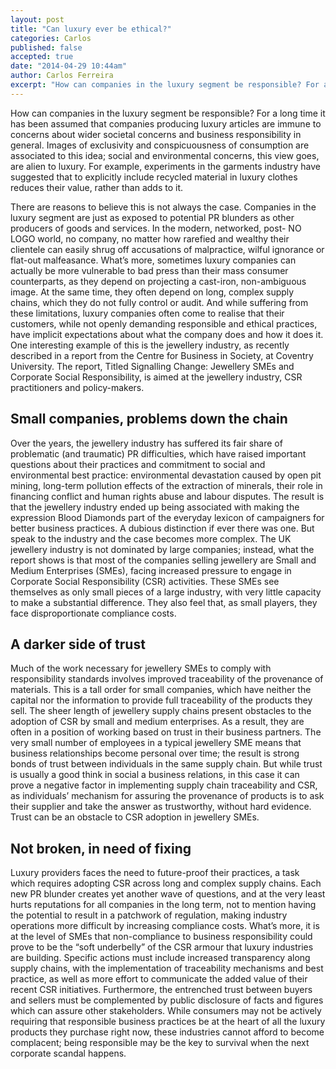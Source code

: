 ```yaml
---
layout: post
title: "Can luxury ever be ethical?"
categories: Carlos
published: false
accepted: true
date: "2014-04-29 10:44am"
author: Carlos Ferreira
excerpt: "How can companies in the luxury segment be responsible? For a long time it has been assumed that companies producing luxury articles are immune to concerns about wider societal concerns and business responsibility in general. Images of exclusivity and conspicuousness of consumption are associated to this idea; social and environmental concerns, this view goes, are alien to luxury. For example, experiments in the garments industry have suggested that to explicitly include recycled material in luxury clothes reduces their value, rather than adds to it."
---
```


How can companies in the luxury segment be responsible? For a long time it has been assumed that companies producing luxury articles are immune to concerns about wider societal concerns and business responsibility in general. Images of exclusivity and conspicuousness of consumption are associated to this idea; social and environmental concerns, this view goes, are alien to luxury. For example, experiments in the garments industry have suggested that to explicitly include recycled material in luxury clothes reduces their value, rather than adds to it.

There are reasons to believe this is not always the case. Companies in the luxury segment are just as exposed to potential PR blunders as other producers of goods and services. In the modern, networked, post- NO LOGO world, no company, no matter how rarefied and wealthy their clientele can easily shrug off accusations of malpractice, wilful ignorance or flat-out malfeasance. What’s more, sometimes luxury companies can actually be more vulnerable to bad press than their mass consumer counterparts, as they depend on projecting a cast-iron, non-ambiguous image. At the same time, they often depend on long, complex supply chains, which they do not fully control or audit. And while suffering from these limitations, luxury companies often come to realise that their customers, while not openly demanding responsible and ethical practices, have implicit expectations about what the company does and how it does it. One interesting example of this is the jewellery industry, as recently described in a report from the Centre for Business in Society, at Coventry University. The report, Titled Signalling Change: Jewellery SMEs and Corporate Social Responsibility, is aimed at the jewellery industry, CSR practitioners and policy-makers.

## Small companies, problems down the chain
Over the years, the jewellery industry has suffered its fair share of problematic (and traumatic) PR difficulties, which have raised important questions about their practices and commitment to social and environmental best practice: environmental devastation caused by open pit mining, long-term pollution effects of the extraction of minerals, their role in financing conflict and human rights abuse and labour disputes. The result is that the jewellery industry ended up being associated with making the expression Blood Diamonds part of the everyday lexicon of campaigners for better business practices. A dubious distinction if ever there was one. 
But speak to the industry and the case becomes more complex. The UK jewellery industry is not dominated by large companies; instead, what the report shows is that most of the companies selling jewellery are Small and Medium Enterprises (SMEs), facing increased pressure to engage in Corporate Social Responsibility (CSR) activities. These SMEs see themselves as only small pieces of a large industry, with very little capacity to make a substantial difference. They also feel that, as small players, they face disproportionate compliance costs.

## A darker side of trust
Much of the work necessary for jewellery SMEs to comply with responsibility standards involves improved traceability of the provenance of materials. This is a tall order for small companies, which have neither the capital nor the information to provide full traceability of the products they sell. The sheer length of jewellery supply chains present obstacles to the adoption of CSR by small and medium enterprises. As a result, they are often in a position of working based on trust in their business partners.
The very small number of employees in a typical jewellery SME means that business relationships become personal over time; the result is strong bonds of trust between individuals in the same supply chain. But while trust is usually a good think in social a business relations, in this case it can prove a negative factor in implementing supply chain traceability and CSR, as individuals’ mechanism for assuring the provenance of products is to ask their supplier and take the answer as  trustworthy, without hard evidence. Trust can be an obstacle to CSR adoption in jewellery SMEs.

## Not broken, in need of fixing
Luxury providers faces the need to future-proof their practices, a task which requires adopting CSR across long and complex supply chains. Each new PR blunder creates yet another wave of questions, and at the very least hurts reputations for all companies in the long term, not to mention having the potential to result in a patchwork of regulation, making industry operations more difficult by increasing compliance costs. What’s more, it is at the level of SMEs that non-compliance to business responsibility could prove to be the “soft underbelly” of the CSR armour that luxury industries are building. Specific actions must include increased transparency along supply chains, with the implementation of traceability mechanisms and best practice, as well as more effort to communicate the added value of their recent CSR initiatives. Furthermore, the entrenched trust between buyers and sellers must be complemented by public disclosure of facts and figures which can assure other stakeholders. While consumers may not be actively requiring that responsible business practices be at the heart of all the luxury products they purchase right now, these industries cannot afford to become complacent; being responsible may be the key to survival when the next corporate scandal happens.
